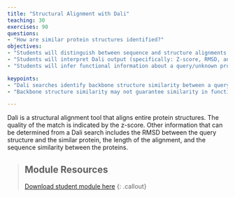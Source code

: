 ```yaml
---
title: "Structural Alignment with Dali"
teaching: 30
exercises: 90
questions:
- "How are similar protein structures identified?"
objectives:
- "Students will distinguish between sequence and structure alignments and also between local and global alignments."
- "Students will interpret Dali output (specifically: Z-score, RMSD, and sequence identity) to identify structurally similar proteins."
- "Students will infer functional information about a query/unknown protein based on a hit/known protein."

keypoints:
- "Dali searches identify backbone structure similarity between a query protein and 3D structures of proteins from the PDB."
- "Backbone structure similarity may not guarantee similarity in function since side chains are important for function."

---
```

Dali is a structural alignment tool that aligns entire protein structures.  The quality of the match is indicated by the z-score.  Other information that can be determined from a Dali search includes the RMSD between the query structure and the similar protein, the length of the alignment, and the sequence similarity between the proteins.

> ## Module Resources
>[Download student module here]()
{: .callout}
